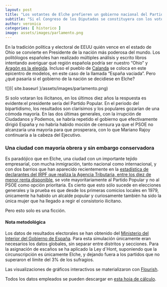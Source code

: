 ```yaml
---
layout: post
title: "Los votantes de Elche prefieren un gobierno nacional del Partido Popular"
subtitle: "Si el Congreso de los Diputados se constituyera con los votos de la ciudad, el panorama político sería de centroderecha en todas las elecciones"
author: veronica 
categories: [ historico ]
image: assets/images/parlamento.png
---
```

En la tradición política y electoral de EEUU quién vence en el estado de Ohio se convierte en Presidente de la nación más poderosa del mundo. Los politólogos españoles han realizado múltiples análisis y escrito libros intentando averiguar qué región española podría ser nuestro “Ohio” y [Aragón es la elegida](https://elpais.com/politica/2015/10/08/actualidad/1444335805_496770.html). Incluso el pueblo de [Calanda](https://www.elmundo.es/cronica/2019/04/16/5caf8a0121efa0ba698b4611.html) se coloca en este epicentro de modelos, en este caso de la llamada “España vaciada”.  Pero ¿qué pasaría si el gobierno de la nación se decidiese en Elche? 

![]({ site.baseurl }/assets/images/parlamento.png)

Si solo votaran los ilicitanos, en los últimos diez años la respuesta es evidente:el presidente sería del Partido Popular. En el periodo del bipartidismo, los resultados son clarísimos y los populares gozarían de una cómoda mayoría. En las dos últimas generales, con la irrupción de Ciudadanos y Podemos, se habría repetido el gobierno que efectivamente dirigió España y no habría habido moción de censura ya que el PSOE no alcanzaría una mayoría para que prosperara, con lo que Mariano Rajoy continuaría a la cabeza del Ejecutivo.

### Una ciudad con mayoría obrera y sin embargo conservadora

<div class="flourish-embed" data-src="visualisation/312090"></div><script src="https://public.flourish.studio/resources/embed.js"></script>

Es paradójico que en Elche, una ciudad con un importante tejido empresarial, con mucha inmigración, tanto nacional como internacional, y con dos barrios que han aparecido recientemente en la [estadística de declarantes del IRPF que realiza la Agencia Tributaria, entre los diez de menor renta disponible](https://www.agenciatributaria.es/AEAT.internet/datosabiertos/catalogo/hacienda/Estadistica_del_IRPF_por_codigo_postal.shtml), se vote mayoritariamente al Partido Popular y no al PSOE como opción prioritaria. Es cierto que esto sólo sucede en elecciones generales y la prueba es que desde los primeras comicios locales en 1979, únicamente ha habido un alcalde popular y curiosamente también ha sido la única mujer que ha llegado a regir el consistorio ilicitano.

Pero esto solo es una ficción. 

<div class="alert alert-secondary" role="alert">
  <h4 class="alert-heading">Nota metodológica</h4>
  <p>Los datos de resultados electorales se han obtenido del <a href="http://www.infoelectoral.mir.es/">Ministerio del Interior del Gobierno de España</a>. Para esta simulación únicamente eran necesarios los datos globales, sin separar entre distritos y secciones. Para la asignación de escaños se ha aplicado la Ley d´Hont, suponiendo que la circunscripción es únicamente Elche, y dejando fuera a los partidos que no superaron el límite del 3% de los sufragios.</p>
  <p>Las visualizaciones de gráficos interactivos se materializaron con <a href="https://flourish.studio/">Flourish</a>.</p> 
  <p>Todos los datos empleados se pueden descargar en <a href="https://docs.google.com/spreadsheets/d/15QisXt20hQPVIIwqGwIqpbrT47dz5uED-gzQo3rxACA/edit#gid=674443035">esta hoja de cálculo</a>.</p>
</div>